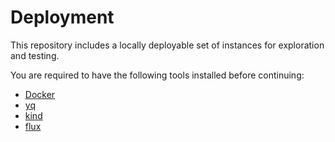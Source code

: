 # Deployment

This repository includes a locally deployable set of instances for exploration and testing.

You are required to have the following tools installed before continuing:

- [Docker](https://www.docker.com/products/docker-desktop/)
- [yq](https://github.com/mikefarah/yq)
- [kind](https://kind.sigs.k8s.io/)
- [flux](https://fluxcd.io/flux/cmd/)
